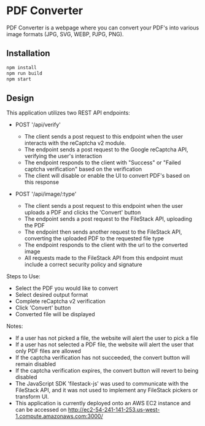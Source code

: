 # PDF Converter

PDF Converter is a webpage where you can convert your PDF's into various image formats (JPG, SVG, WEBP, PJPG, PNG).

## Installation

```bash
npm install
npm run build
npm start
```

## Design

This application utilizes two REST API endpoints:

  - POST '/api/verify'
    - The client sends a post request to this endpoint when the user interacts with the reCaptcha v2 module.
    - The endpoint sends a post request to the Google reCaptcha API, verifying the user's interaction
    - The endpoint responds to the client with "Success" or "Failed captcha verification" based on the verification
    - The client will disable or enable the UI to convert PDF's based on this response

  - POST '/api/image/:type'
    - The client sends a post request to this endpoint when the user uploads a PDF and clicks the 'Convert' button
    - The endpoint sends a post request to the FileStack API, uploading the PDF
    - The endpoint then sends another request to the FileStack API, converting the uploaded PDF to the requested file type
    - The endpoint responds to the client with the url to the converted image
    - All requests made to the FileStack API from this endpoint must include a correct security policy and signature

Steps to Use:
  - Select the PDF you would like to convert
  - Select desired output format
  - Complete reCaptcha v2 verification
  - Click 'Convert' button
  - Converted file will be displayed

Notes:
  - If a user has not picked a file, the website will alert the user to pick a file
  - If a user has not selected a PDF file, the website will alert the user that only PDF files are allowed
  - If the captcha verification has not succeeded, the convert button will remain disabled
  - If the captcha verification expires, the convert button will revert to being disabled
  - The JavaScript SDK 'filestack-js' was used to communicate with the FileStack API, and it was not used to implement any FileStack pickers or transform UI.
  - This application is currently deployed onto an AWS EC2 instance and can be accessed on http://ec2-54-241-141-253.us-west-1.compute.amazonaws.com:3000/
